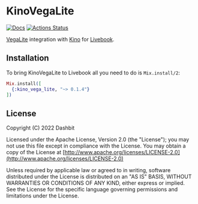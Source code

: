 # KinoVegaLite

[![Docs](https://img.shields.io/badge/hex.pm-docs-8e7ce6.svg)](https://hexdocs.pm/kino_vega_lite)
[![Actions Status](https://github.com/livebook-dev/kino_vega_lite/workflows/Test/badge.svg)](https://github.com/livebook-dev/kino_vega_lite/actions)

[VegaLite](https://github.com/livebook-dev/vega_lite) integration with
[Kino](https://github.com/livebook-dev/kino) for [Livebook](https://github.com/livebook-dev/livebook).

## Installation

To bring KinoVegaLite to Livebook all you need to do is `Mix.install/2`:

```elixir
Mix.install([
  {:kino_vega_lite, "~> 0.1.4"}
])
```

## License

Copyright (C) 2022 Dashbit

Licensed under the Apache License, Version 2.0 (the "License");
you may not use this file except in compliance with the License.
You may obtain a copy of the License at [http://www.apache.org/licenses/LICENSE-2.0](http://www.apache.org/licenses/LICENSE-2.0)

Unless required by applicable law or agreed to in writing, software
distributed under the License is distributed on an "AS IS" BASIS,
WITHOUT WARRANTIES OR CONDITIONS OF ANY KIND, either express or implied.
See the License for the specific language governing permissions and
limitations under the License.

